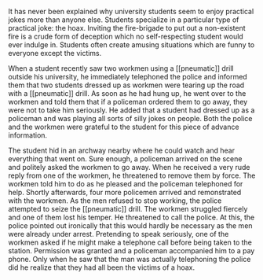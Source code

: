 It has never been explained why university students seem to enjoy practical jokes more than anyone else. Students specialize in a particular type of practical joke: the hoax. Inviting the fire-brigade to put out a non-existent fire is a crude form of deception which no self-respecting student would ever indulge in. Students often create amusing situations which are funny to everyone except the victims.

When a student recently saw two workmen using a [[pneumatic]] drill outside his university, he immediately telephoned the police and informed them that two students dressed up as workmen were tearing up the road with a [[pneumatic]] drill. As soon as he had hung up, he went over to the workmen and told them that if a policeman ordered them to go away, they were not to take him seriously. He added that a student had dressed up as a policeman and was playing all sorts of silly jokes on people. Both the police and the workmen were grateful to the student for this piece of advance information.

The student hid in an archway nearby where he could watch and hear everything that went on. Sure enough, a policeman arrived on the scene and politely asked the workmen to go away. When he received a very rude reply from one of the workmen, he threatened to remove them by force. The workmen told him to do as he pleased and the policeman telephoned for help. Shortly afterwards, four more policemen arrived and remonstrated with the workmen. As the men refused to stop working, the police attempted to seize the [[pneumatic]] drill. The workmen struggled fiercely and one of them lost his temper. He threatened to call the police. At this, the police pointed out ironically that this would hardly be necessary as the men were already under arrest. Pretending to speak seriously, one of the workmen asked if he might make a telephone call before being taken to the station. Permission was granted and a policeman accompanied him to a pay phone. Only when he saw that the man was actually telephoning the police did he realize that they had all been the victims of a hoax.




